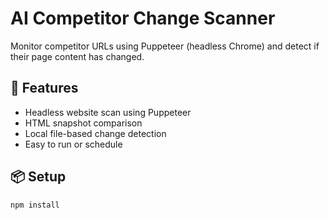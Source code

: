 # AI Competitor Change Scanner

Monitor competitor URLs using Puppeteer (headless Chrome) and detect if their page content has changed.

## 🚀 Features

- Headless website scan using Puppeteer
- HTML snapshot comparison
- Local file-based change detection
- Easy to run or schedule

## 📦 Setup

```bash
npm install
